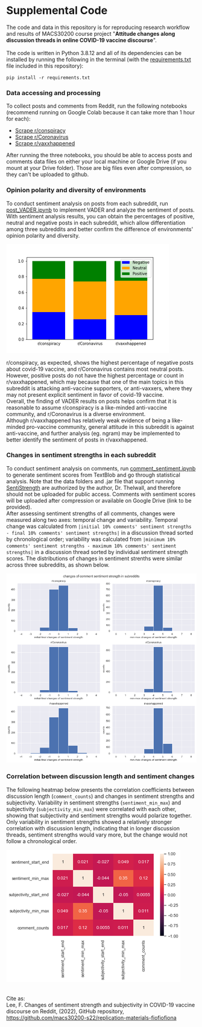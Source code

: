# Supplemental Code
The code and data in this repository is for reproducing research workflow and results of MACS30200 course project "**Attitude changes along discussion threads in online COVID-19 vaccine discourse**".\
\
The code is written in Python 3.8.12 and all of its dependencies can be installed by running the following in the terminal (with the [requirements.txt](https://github.com/macs30200-s22/replication-materials-fiofiofiona/blob/master/requirements.txt) file included in this repository):
```
pip install -r requirements.txt
```
### Data accessing and processing
To collect posts and comments from Reddit, run the following notebooks (recommend running on Google Colab because it can take more than 1 hour for each):
* [Scrape r/conspiracy](https://github.com/macs30200-s22/replication-materials-fiofiofiona/blob/master/conspiracy.ipynb)
* [Scrape r/Coronavirus](https://github.com/macs30200-s22/replication-materials-fiofiofiona/blob/master/covid.ipynb)
* [Scrape r/vaxxhappened](https://github.com/macs30200-s22/replication-materials-fiofiofiona/blob/master/vaxx.ipynb)

After running the three notebooks, you should be able to access posts and comments data files on either your local machine or Google Drive (if you mount at your Drive folder). Those are big files even after compression, so they can't be uploaded to github. 

### Opinion polarity and diversity of environments
To conduct sentiment analysis on posts from each subreddit, run [post_VADER.ipynb](https://github.com/macs30200-s22/replication-materials-fiofiofiona/blob/master/post_VADER.ipynb) to implement VADER and analyze the sentiment of posts.\
With sentiment analysis results, you can obtain the percentages of positive, neutral and negative posts in each subreddit, which allow differentiation among three subreddits and better confirm the difference of environments' opinion polarity and diversity.

![subreddit](data/subreddit_percentage.png)

r/conspiracy, as expected, shows the highest percentage of negative posts about covid-19 vaccine, and r/Coronavirus contains most neutral posts.\
However, positive posts do not have the highest percentage or count in r/vaxxhappened, which may because that one of the main topics in this subreddit is attacking anti-vaccine supporters, or anti-vaxxers, where they may not present explicit sentiment in favor of covid-19 vaccine.\
Overall, the finding of VADER results on posts helps confirm that it is reasonable to assume r/conspiracy is a like-minded anti-vaccine community, and r/Coronavirus is a diverse environment.\
Although r/vaxxhappened has relatively weak evidence of being a like-minded pro-vaccine community, general attitude in this subreddit is against anti-vaccine, and further analysis (eg. ngram) may be implemented to better identify the sentiment of posts in r/vaxxhappened.

### Changes in sentiment strengths in each subreddit
To conduct sentiment analysis on comments, run [comment_sentiment.ipynb](https://github.com/macs30200-s22/replication-materials-fiofiofiona/blob/master/comment_sentiment.ipynb) to generate sentiment scores from TextBlob and go through statistical analysis. Note that the data folders and .jar file that support running [SentiStrength](http://sentistrength.wlv.ac.uk/) are authorized by the author, Dr. Thelwall, and therefore should not be uploaded for public access. Comments with sentiment scores will be uploaded after compression or available on Google Drive (link to be provided).\
After assessing sentiment strengths of all comments, changes were measured along two axes: temporal change and variability. Temporal change was calculated from `|initial 10% comments' sentiment strengths - final 10% comments' sentiment strengths|` in a discussion thread sorted by chronological order; variability was calculated from `|minimum 10% comments' sentiment strengths - maximum 10% comments' sentiment strengths|` in a discussion thread sorted by individual sentiment strength scores. The distributions of changes in sentiment strenths were similar across three subreddits, as shown below. 

![sentiment change distribution](data/senti_strength_change_hist.png)

### Correlation between discussion length and sentiment changes
The following heatmap below presents the correlation coefficients between discussion length (`comment_counts`) and changes in sentiment strengths and subjectivity. Variability in sentiment strengths (`sentiment_min_max`) and subjectivity (`subjectivity_min_max`) were correlated with each other, showing that subjectivity and sentiment strengths would polarize together. Only variability in sentiment strengths showed a relatively stronger correlation with discussion length, indicating that in longer discussion threads, sentiment strengths would vary more, but the change would not follow a chronological order. 

![correlation](data/all_correlation.png)

\
Cite as:\
Lee, F. Changes of sentiment strength and subjectivity in COVID-19 vaccine discourse on Reddit, (2022), GitHub repository, https://github.com/macs30200-s22/replication-materials-fiofiofiona

